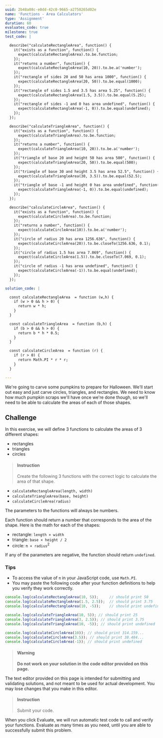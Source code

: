 ```yaml
---
uuid: 2b48a08c-e0dd-42c0-9665-a2750265d02e
name: 'Functions - Area Calculators'
type: 'Assignment'
duration: 60
evaluates_code: true
milestone: true
test_code: |

  describe("calculateRectangleArea", function() {
    it("exists as a function", function() {
      expect(calculateRectangleArea).to.be.function;
    });
    it("returns a number", function() {
      expect(calculateRectangleArea(10, 20)).to.be.a('number');
    });
    it("rectangle of sides 20 and 50 has area 1000", function() {
      expect(calculateRectangleArea(20, 50)).to.be.equal(1000);
    });
    it("rectangle of sides 1.5 and 3.5 has area 5.25", function() {
      expect(calculateRectangleArea(1.5, 3.5)).to.be.equal(5.25);
    });
    it("rectangle of sides -1 and 0 has area undefined", function() {
      expect(calculateRectangleArea(-1, 0)).to.be.equal(undefined);
    });
  });

  describe("calculateTriangleArea", function() {
    it("exists as a function", function() {
      expect(calculateTriangleArea).to.be.function;
    });
    it("returns a number", function() {
      expect(calculateTriangleArea(10, 20)).to.be.a('number');
    });
    it("triangle of base 20 and height 50 has area 500", function() {
      expect(calculateTriangleArea(20, 50)).to.be.equal(500);
    });
    it("triangle of base 30 and height 3.5 has area 52.5", function() {
      expect(calculateTriangleArea(30, 3.5)).to.be.equal(52.5);
    });
    it("triangle of base -1 and height 0 has area undefined", function() {
      expect(calculateTriangleArea(-1, 0)).to.be.equal(undefined);
    });
  });

  describe("calculateCircleArea", function() {
    it("exists as a function", function() {
      expect(calculateCircleArea).to.be.function;
    });
    it("returns a number", function() {
      expect(calculateCircleArea(10)).to.be.a('number');
    });
    it("circle of radius 20 has area 1256.636", function() {
      expect(calculateCircleArea(20)).to.be.closeTo(1256.636, 0.1);
    });
    it("circle of radius 1.5 has area 7.069", function() {
      expect(calculateCircleArea(1.5)).to.be.closeTo(7.069, 0.1);
    });
    it("circle of radius -1 has area undefined", function() {
      expect(calculateCircleArea(-1)).to.be.equal(undefined);
    });
  });

solution_code: |

  const calculateRectangleArea  = function (w,h) {
    if (w > 0 && h > 0) {
      return w * h;
    }
  }

  const calculateTriangleArea  = function (b,h) {
    if (b > 0 && h > 0) {
      return b * h * 0.5;
    }
  }

  const calculateCircleArea  = function (r) {
    if (r > 0) {
      return Math.PI * r * r;
    }
  }

---
```


We're going to carve some pumpkins to prepare for Halloween. We'll start out easy and just carve circles, triangles, and rectangles. We need to know how much pumpkin scraps we'll have once we're done though, so we'll need to be able to calculate the areas of each of those shapes.

## Challenge

In this exercise, we will define 3 functions to calculate the areas of 3 different shapes: 

* rectangles
* triangles
* circles

> #### Instruction
> Create the following 3 functions with the correct logic to calculate the area of that shape.

- `calculateRectangleArea(length, width)`
- `calculateTriangleArea(base, height)`
- `calculateCircleArea(radius)`

The parameters to the functions will always be numbers.

Each function should return a number that corresponds to the area of the shape. Here is the math for each of the shapes:

- rectangle: `length × width`
- triangle: `base × height / 2`
- circle: `π × radius`<sup>2</sup>

If any of the parameters are negative, the function should return `undefined`.

### Tips

* To access the value of `π` in your JavaScript code, use `Math.PI`.
* You may paste the following code after your function definitions to help you verify they work correctly.

```javascript
console.log(calculateRectangleArea(10, 5));     // should print 50
console.log(calculateRectangleArea(1.5, 2.5));  // should print 3.75
console.log(calculateRectangleArea(10, -5));    // should print undefined

console.log(calculateTriangleArea(10, 5)); // should print 25
console.log(calculateTriangleArea(3, 2.5)); // should print 3.75
console.log(calculateTriangleArea(10, -5)); // should print undefined

console.log(calculateCircleArea(10)); // should print 314.159...
console.log(calculateCircleArea(3.5)); // should print 38.484...
console.log(calculateCircleArea(-1)); // should print undefined
```

> #### Warning
> **Do not work on your solution in the code editor provided on this page.**

The text editor provided on this page is intended for submitting and validating solutions, and not meant to be used for actual development. You may lose changes that you make in this editor.

> #### Instruction
> Submit your code.

When you click Evaluate, we will run automatic test code to call and verify your functions. Evaluate as many times as you need, until you are able to successfully submit this problem.

